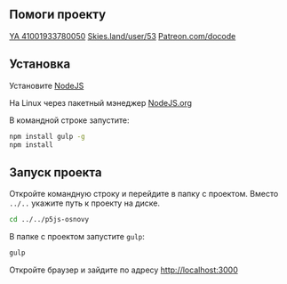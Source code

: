 
## Помоги проекту
[YA 41001933780050](https://money.yandex.ru/to/41001933780050)
[Skies.land/user/53](https://skies.land/user/53)
[Patreon.com/docode](https://www.patreon.com/docode)

## Установка
Установите [NodeJS](https://nodejs.org/en/)

На Linux через пакетный мэнеджер [NodeJS.org](https://nodejs.org/en/download/package-manager/)

В командной строке запустите:
```bash
npm install gulp -g
npm install
```

## Запуск проекта
Откройте командную строку и перейдите в папку с проектом.
Вместо `../..` укажите путь к проекту на диске.
```bash
cd ../../p5js-osnovy
```
В папке с проектом запустите  `gulp`:
```bash
gulp
```
Откройте браузер и зайдите по адресу [http://localhost:3000](http://localhost:/3000)
